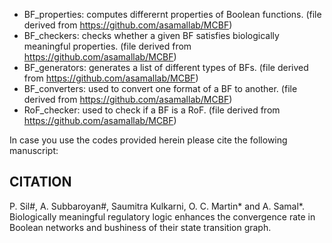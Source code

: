 * BF_properties: computes differernt properties of Boolean functions. (file derived from https://github.com/asamallab/MCBF)
* BF_checkers: checks whether a given BF satisfies biologically meaningful properties. (file derived from https://github.com/asamallab/MCBF)
* BF_generators: generates a list of different types of BFs. (file derived from https://github.com/asamallab/MCBF)
* BF_converters: used to convert one format of a BF to another. (file derived from https://github.com/asamallab/MCBF)
* RoF_checker: used to check if a BF is a RoF. (file derived from https://github.com/asamallab/MCBF)

In case you use the codes provided herein please cite the following manuscript:

## CITATION
P. Sil#, A. Subbaroyan#, Saumitra Kulkarni, O. C. Martin* and A. Samal*. Biologically meaningful regulatory logic enhances the convergence rate in Boolean networks and bushiness of their state transition graph.
